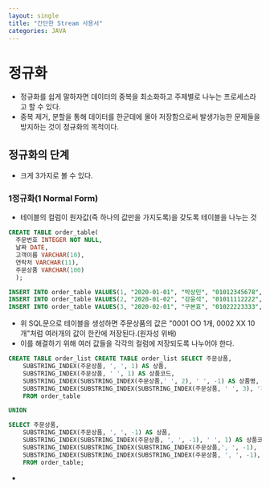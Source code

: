 ```yaml
---
layout: single
title: "간단한 Stream 사용서"
categories: JAVA
---
```



# 정규화
  - 정규화를 쉽게 말하자면 데이터의 중복을 최소화하고 주제별로 나누는 프로세스라고 할 수 있다.
  - 중복 제거, 분할을 통해 데이터를 한군데에 몰아 저장함으로써 발생가능한 문제들을 방지하는 것이 정규화의 목적이다.

## 정규화의 단계
  - 크게 3가지로 볼 수 있다.

### 1정규화(1 Normal Form)
  - 테이블의 컬럼이 원자값(즉 하나의 값만을 가지도록)을 갖도록 테이블을 나누는 것
  ``` sql
  CREATE TABLE order_table(
	주문번호 INTEGER NOT NULL,
	날짜 DATE,
	고객이름 VARCHAR(10),
	연락처 VARCHAR(11),
	주문상품 VARCHAR(100)
	);

INSERT INTO order_table VALUES(1, "2020-01-01", "박상민", "01012345678", "0001 OO 1개, 0002 XX 10개");
INSERT INTO order_table VALUES(2, "2020-01-02", "강윤석", "01011112222", "0001 OO 2개, 0002 XX 3개");
INSERT INTO order_table VALUES(3, "2020-02-01", "구본효", "01022223333", "0001 OO 3개, 0003 YY 1개");
```
  - 위 SQL문으로 테이블을 생성하면 주문상품의 값은 "0001 OO 1개, 0002 XX 10개"처럼 여러개의 값이 한칸에 저장된다.(원자성 위배)
  - 이를 해결하기 위해 여러 값들을 각각의 컬럼에 저장되도록 나누어야 한다.
``` SQL
CREATE TABLE order_list CREATE TABLE order_list SELECT 주문상품,
	SUBSTRING_INDEX(주문상품, ', ', 1) AS 상품,
	SUBSTRING_INDEX(주문상품, ' ', 1) AS 상품코드,
	SUBSTRING_INDEX(SUBSTRING_INDEX(주문상품,' ', 2), ' ', -1) AS 상품명,
	SUBSTRING_INDEX(SUBSTRING_INDEX(SUBSTRING_INDEX(주문상품, ' ', 3), '개', 1),' ',-1) AS 구매개수
	FROM order_table

UNION

SELECT 주문상품,
	SUBSTRING_INDEX(주문상품, ', ', -1) AS 상품,
	SUBSTRING_INDEX(SUBSTRING_INDEX(주문상품, ', ', -1), ' ', 1) AS 상품코드,
	SUBSTRING_INDEX(SUBSTRING_INDEX(SUBSTRING_INDEX(주문상품,', ', -1), ' ', 2), ' ', -1) AS 상품명,
	SUBSTRING_INDEX(SUBSTRING_INDEX(SUBSTRING_INDEX(주문상품, ', ', -1), ' ', -1), '개',1) AS 구매개수
	FROM order_table;
```
  -
